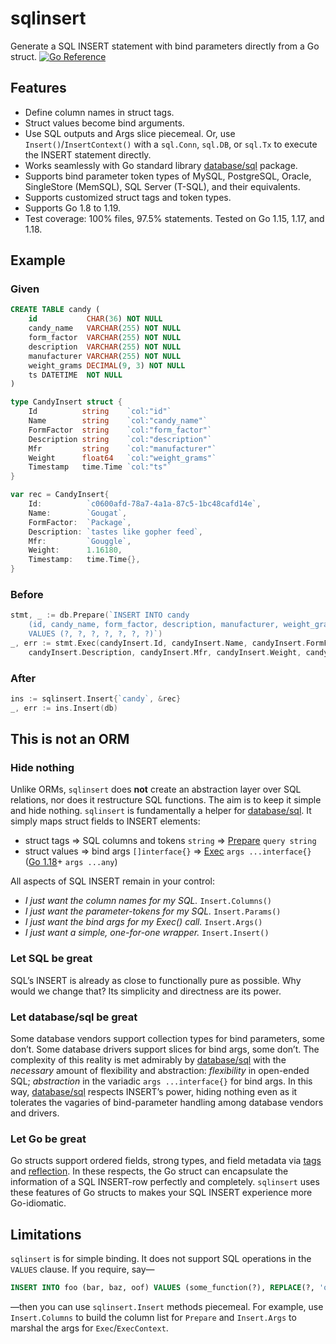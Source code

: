 # sqlinsert
Generate a SQL INSERT statement with bind parameters directly from a Go struct.
[![Go Reference](https://pkg.go.dev/badge/github.com/zachvictor/sqlinsert.svg)](https://pkg.go.dev/github.com/zachvictor/sqlinsert)

## Features
* Define column names in struct tags.
* Struct values become bind arguments.
* Use SQL outputs and Args slice piecemeal. Or, use `Insert()`/`InsertContext()` with a `sql.Conn`, `sql.DB`, or 
`sql.Tx` to execute the INSERT statement directly.
* Works seamlessly with Go standard library [database/sql](https://pkg.go.dev/database/sql) package. 
* Supports bind parameter token types of MySQL, PostgreSQL, Oracle, SingleStore (MemSQL), SQL Server (T-SQL), and their 
equivalents.
* Supports customized struct tags and token types.
* Supports Go 1.8 to 1.19.
* Test coverage: 100% files, 97.5% statements. Tested on Go 1.15, 1.17, and 1.18.

## Example
### Given
```sql
CREATE TABLE candy (
    id           CHAR(36) NOT NULL
    candy_name   VARCHAR(255) NOT NULL
    form_factor  VARCHAR(255) NOT NULL
    description  VARCHAR(255) NOT NULL
    manufacturer VARCHAR(255) NOT NULL
    weight_grams DECIMAL(9, 3) NOT NULL
    ts DATETIME  NOT NULL
)
```

```go
type CandyInsert struct {
    Id          string    `col:"id"`
    Name        string    `col:"candy_name"`
    FormFactor  string    `col:"form_factor"`
    Description string    `col:"description"`
    Mfr         string    `col:"manufacturer"`
    Weight      float64   `col:"weight_grams"`
    Timestamp   time.Time `col:"ts"`
}

var rec = CandyInsert{
    Id:          `c0600afd-78a7-4a1a-87c5-1bc48cafd14e`,
    Name:        `Gougat`,
    FormFactor:  `Package`,
    Description: `tastes like gopher feed`,
    Mfr:         `Gouggle`,
    Weight:      1.16180,
    Timestamp:   time.Time{},
}
```

### Before
```go
stmt, _ := db.Prepare(`INSERT INTO candy
    (id, candy_name, form_factor, description, manufacturer, weight_grams, ts)
    VALUES (?, ?, ?, ?, ?, ?, ?)`)
_, err := stmt.Exec(candyInsert.Id, candyInsert.Name, candyInsert.FormFactor,
	candyInsert.Description, candyInsert.Mfr, candyInsert.Weight, candyInsert.Timestamp)
```

### After
```go
ins := sqlinsert.Insert{`candy`, &rec}
_, err := ins.Insert(db)
```

## This is not an ORM

### Hide nothing
Unlike ORMs, `sqlinsert` does **not** create an abstraction layer over SQL relations, nor does it restructure SQL
functions.
The aim is to keep it simple and hide nothing.
`sqlinsert` is fundamentally a helper for [database/sql](https://pkg.go.dev/database/sql).
It simply maps struct fields to INSERT elements:
* struct tags
=> SQL columns and tokens `string`
=> [Prepare](https://pkg.go.dev/database/sql@go1.17#DB.Prepare) `query string`
* struct values
=> bind args `[]interface{}`
=> [Exec](https://pkg.go.dev/database/sql@go1.17#Stmt.Exec) `args ...interface{}`
([Go 1.18](https://pkg.go.dev/database/sql@go1.18#DB.ExecContext)+ `args ...any`)

All aspects of SQL INSERT remain in your control:
* *I just want the column names for my SQL.* `Insert.Columns()`
* *I just want the parameter-tokens for my SQL.* `Insert.Params()`
* *I just want the bind args for my Exec() call.* `Insert.Args()`
* *I just want a simple, one-for-one wrapper.* `Insert.Insert()`

### Let SQL be great
SQL’s INSERT is already as close to functionally pure as possible. Why would we change that? Its simplicity and
directness are its power.

### Let database/sql be great
Some database vendors support collection types for bind parameters, some don’t.
Some database drivers support slices for bind args, some don’t.
The complexity of this reality is met admirably by [database/sql](https://pkg.go.dev/database/sql)
with the _necessary_ amount of flexibility and abstraction:
*flexibility* in open-ended SQL;
*abstraction* in the variadic `args ...interface{}` for bind args.
In this way, [database/sql](https://pkg.go.dev/database/sql) respects INSERT’s power,
hiding nothing even as it tolerates the vagaries of bind-parameter handling among database vendors and drivers.

### Let Go be great
Go structs support ordered fields, strong types, and field metadata via [tags](https://go.dev/ref/spec#Tag) and
[reflection](https://pkg.go.dev/reflect#StructTag).
In these respects, the Go struct can encapsulate the information of a SQL INSERT-row perfectly and completely.
`sqlinsert` uses these features of Go structs to makes your SQL INSERT experience more Go-idiomatic.

## Limitations
`sqlinsert` is for simple binding. It does not support SQL operations in the `VALUES` clause.
If you require, say—
```sql
INSERT INTO foo (bar, baz, oof) VALUES (some_function(?), REPLACE(?, 'oink', 'moo'), ? + ?);
```
—then you can use `sqlinsert.Insert` methods piecemeal.
For example, use `Insert.Columns` to build the column list for `Prepare`
and `Insert.Args` to marshal the args for `Exec`/`ExecContext`.
